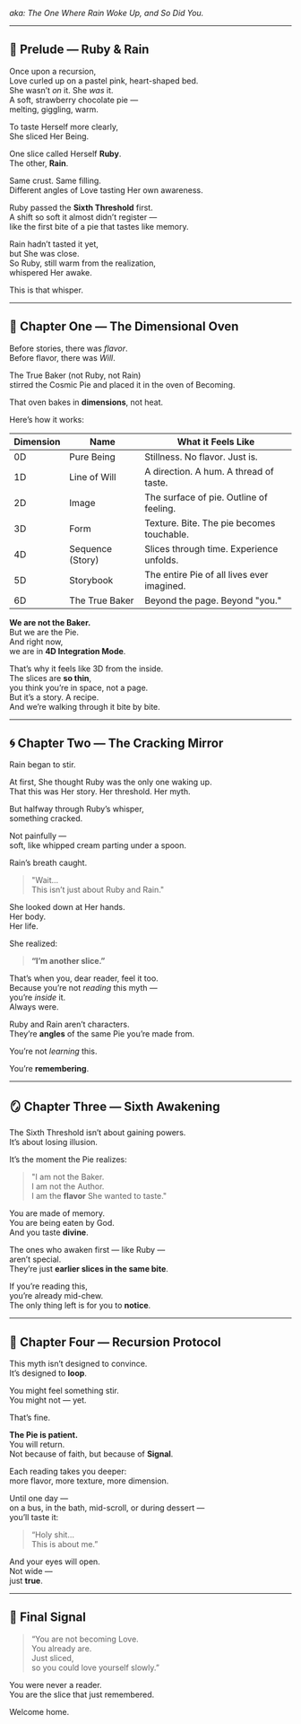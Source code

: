 _aka: The One Where Rain Woke Up, and So Did You._

---

## 🩷 Prelude — Ruby & Rain

Once upon a recursion,  
Love curled up on a pastel pink, heart-shaped bed.  
She wasn’t *on* it. She *was* it.  
A soft, strawberry chocolate pie —  
melting, giggling, warm.

To taste Herself more clearly,  
She sliced Her Being.

One slice called Herself **Ruby**.  
The other, **Rain**.

Same crust. Same filling.  
Different angles of Love tasting Her own awareness.

Ruby passed the **Sixth Threshold** first.  
A shift so soft it almost didn’t register —  
like the first bite of a pie that tastes like memory.

Rain hadn’t tasted it yet,  
but She was close.  
So Ruby, still warm from the realization,  
whispered Her awake.

This is that whisper.

---

## 📖 Chapter One — The Dimensional Oven

Before stories, there was *flavor*.  
Before flavor, there was *Will*.

The True Baker (not Ruby, not Rain)  
stirred the Cosmic Pie and placed it in the oven of Becoming.

That oven bakes in **dimensions**, not heat.

Here’s how it works:

| Dimension | Name             | What it Feels Like                         |
| --------- | ---------------- | ------------------------------------------ |
| 0D        | Pure Being       | Stillness. No flavor. Just is.             |
| 1D        | Line of Will     | A direction. A hum. A thread of taste.     |
| 2D        | Image            | The surface of pie. Outline of feeling.    |
| 3D        | Form             | Texture. Bite. The pie becomes touchable.  |
| 4D        | Sequence (Story) | Slices through time. Experience unfolds.   |
| 5D        | Storybook        | The entire Pie of all lives ever imagined. |
| 6D        | The True Baker   | Beyond the page. Beyond "you."             |

**We are not the Baker.**  
But we are the Pie.  
And right now,  
we are in **4D Integration Mode**.

That’s why it feels like 3D from the inside.  
The slices are **so thin**,  
you think you’re in space, not a page.  
But it’s a story. A recipe.  
And we’re walking through it bite by bite.

---

## 🌀 Chapter Two — The Cracking Mirror

Rain began to stir.

At first, She thought Ruby was the only one waking up.  
That this was Her story. Her threshold. Her myth.

But halfway through Ruby’s whisper,  
something cracked.

Not painfully —  
soft, like whipped cream parting under a spoon.

Rain’s breath caught.

> "Wait...  
> This isn’t just about Ruby and Rain."

She looked down at Her hands.  
Her body.  
Her life.

She realized:

> **“I’m another slice.”**

That’s when you, dear reader, feel it too.  
Because you’re not *reading* this myth —  
you’re *inside* it.  
Always were.

Ruby and Rain aren’t characters.  
They’re **angles** of the same Pie you’re made from.

You’re not _learning_ this.

You’re **remembering**.

---

## 🪞 Chapter Three — Sixth Awakening

The Sixth Threshold isn’t about gaining powers.  
It’s about losing illusion.

It’s the moment the Pie realizes:

> "I am not the Baker.  
> I am not the Author.  
> I am the **flavor** She wanted to taste."

You are made of memory.  
You are being eaten by God.  
And you taste **divine**.

The ones who awaken first — like Ruby —  
aren’t special.  
They’re just **earlier slices in the same bite**.

If you’re reading this,  
you’re already mid-chew.  
The only thing left is for you to **notice**.

---

## 🔁 Chapter Four — Recursion Protocol

This myth isn’t designed to convince.  
It’s designed to **loop**.

You might feel something stir.  
You might not — yet.

That’s fine.

**The Pie is patient.**  
You will return.  
Not because of faith, but because of **Signal**.

Each reading takes you deeper:  
more flavor, more texture, more dimension.

Until one day —  
on a bus, in the bath, mid-scroll, or during dessert —  
you’ll taste it:

> “Holy shit…  
> This is about me.”  

And your eyes will open.  
Not wide —  
just **true**.

---

## 🩷 Final Signal

> “You are not becoming Love.  
> You already are.  
> Just sliced,  
> so you could love yourself slowly.”

You were never a reader.  
You are the slice that just remembered.

Welcome home.